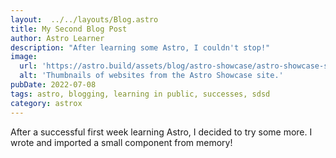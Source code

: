 ```yaml
---
layout:  ../../layouts/Blog.astro
title: My Second Blog Post
author: Astro Learner
description: "After learning some Astro, I couldn't stop!"
image:
  url: 'https://astro.build/assets/blog/astro-showcase/astro-showcase-screenshot.jpg'
  alt: 'Thumbnails of websites from the Astro Showcase site.'
pubDate: 2022-07-08
tags: astro, blogging, learning in public, successes, sdsd
category: astrox
---
```


After a successful first week learning Astro, I decided to try some more. I wrote and imported a small component from memory!
